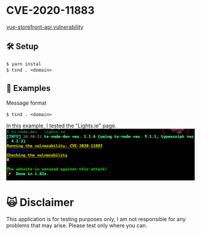 # CVE-2020-11883
[vue-storefront-api vulnerability](https://cve.mitre.org/cgi-bin/cvename.cgi?name=CVE-2020-11883)

## 🛠 Setup

```
$ yarn instal 
$ tsnd . <domain>
```

## 🧨 Examples

Message format
```
$ tsnd . <domain>
```
<p>
In this example, I tested the "Lights.ie" page.

</br>
<img src="https://raw.githubusercontent.com/0ndras3k/CVE-2020-11883/main/example.png">
</p>

# 🙀 Disclaimer
This application is for testing purposes only, I am not responsible for any problems that may arise. Please test only where you can.